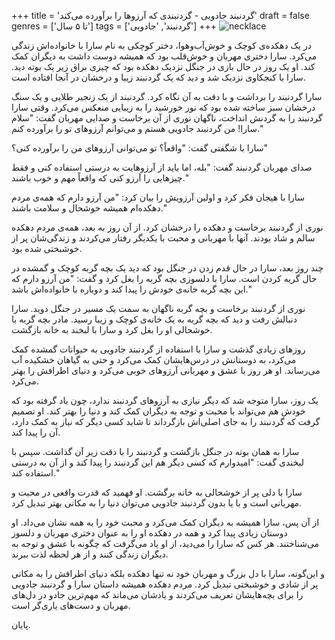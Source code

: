 +++
title = 'گردنبند جادویی - گردنبندی که آرزوها را برآورده می‌کند'
draft = false
genres = ['تا ۵ سال']
tags = ['گردنبند', 'جادویی']
+++
![necklace](/37.Necklace.jpg)

در یک دهکده‌ی کوچک و خوش‌آب‌وهوا، دختر کوچکی به نام سارا با خانواده‌اش زندگی می‌کرد. سارا دختری مهربان و خوش‌قلب بود که همیشه دوست داشت به دیگران کمک کند. او یک روز در حال بازی در جنگل نزدیک دهکده بود که چیزی براق زیر یک بوته دید. سارا با کنجکاوی نزدیک شد و دید که یک گردنبند زیبا و درخشان در آنجا افتاده است.

سارا گردنبند را برداشت و با دقت به آن نگاه کرد. گردنبند از یک زنجیر طلایی و یک سنگ درخشان سبز ساخته شده بود که نور خورشید را به زیبایی منعکس می‌کرد. وقتی سارا گردنبند را به گردنش انداخت، ناگهان نوری از آن برخاست و صدایی مهربان گفت: "سلام سارا! من گردنبند جادویی هستم و می‌توانم آرزوهای تو را برآورده کنم."

سارا با شگفتی گفت: "واقعاً؟ تو می‌توانی آرزوهای من را برآورده کنی؟"

صدای مهربان گردنبند گفت: "بله، اما باید از آرزوهایت به درستی استفاده کنی و فقط چیزهایی را آرزو کنی که واقعاً مهم و خوب باشند."

سارا با هیجان فکر کرد و اولین آرزویش را بیان کرد: "من آرزو دارم که همه‌ی مردم دهکده‌ام همیشه خوشحال و سلامت باشند."

نوری از گردنبند برخاست و دهکده را درخشان کرد. از آن روز به بعد، همه‌ی مردم دهکده سالم و شاد بودند. آنها با مهربانی و محبت با یکدیگر رفتار می‌کردند و زندگی‌شان پر از خوشبختی شده بود.

چند روز بعد، سارا در حال قدم زدن در جنگل بود که دید یک بچه گربه کوچک و گمشده در حال گریه کردن است. سارا با دلسوزی بچه گربه را بغل کرد و گفت: "من آرزو دارم که این بچه گربه خانه‌ی خودش را پیدا کند و دوباره با خانواده‌اش باشد."

نوری از گردنبند برخاست و بچه گربه ناگهان به سمت یک مسیر در جنگل دوید. سارا دنبالش رفت و دید که بچه گربه به یک خانه‌ی کوچک و زیبا رسید. مادر بچه گربه با خوشحالی او را بغل کرد و سارا با لبخند به خانه بازگشت.

روزهای زیادی گذشت و سارا با استفاده از گردنبند جادویی به حیوانات گمشده کمک می‌کرد، به دوستانش در درس‌هایشان کمک می‌کرد و حتی به گیاهان خشکیده آب می‌رساند. او هر روز با عشق و مهربانی آرزوهای خوبی می‌کرد و دنیای اطرافش را بهتر می‌کرد.

یک روز، سارا متوجه شد که دیگر نیازی به آرزوهای گردنبند ندارد، چون یاد گرفته بود که خودش هم می‌تواند با محبت و توجه به دیگران کمک کند و دنیا را بهتر کند. او تصمیم گرفت که گردنبند را به جای اصلی‌اش بازگرداند تا شاید کسی دیگر که نیاز به کمک دارد، آن را پیدا کند.

سارا به همان بوته در جنگل بازگشت و گردنبند را با دقت زیر آن گذاشت. سپس با لبخندی گفت: "امیدوارم که کسی دیگر هم این گردنبند را پیدا کند و از آن به درستی استفاده کند."

سارا با دلی پر از خوشحالی به خانه برگشت. او فهمید که قدرت واقعی در محبت و مهربانی است و با یا بدون گردنبند جادویی می‌توان دنیا را به مکانی بهتر تبدیل کرد.

از آن پس، سارا همیشه به دیگران کمک می‌کرد و محبت خود را به همه نشان می‌داد. او دوستان زیادی پیدا کرد و همه در دهکده او را به عنوان دختری مهربان و دلسوز می‌شناختند. هر کس که سارا را می‌دید، از او یاد می‌گرفت که چگونه با عشق و توجه به دیگران زندگی کنند و از هر لحظه لذت ببرند.

و این‌گونه، سارا با دل بزرگ و مهربان خود نه تنها دهکده بلکه دنیای اطرافش را به مکانی پر از شادی و خوشبختی تبدیل کرد. مردم دهکده همیشه داستان سارا و گردنبند جادویی را برای بچه‌هایشان تعریف می‌کردند و یادشان می‌ماند که مهم‌ترین جادو در دل‌های مهربان و دست‌های یاری‌گر است.


پایان.